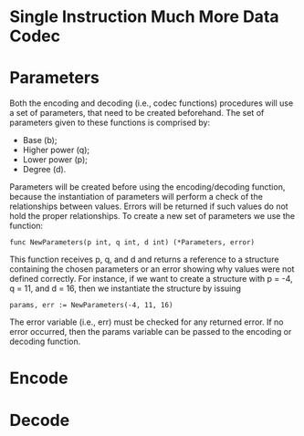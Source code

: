 # Single Instruction Much More Data Codec

# Parameters

Both the encoding and decoding (i.e., codec functions) procedures will use a set of parameters, that need to be created beforehand. The set of parameters given to these functions is comprised by:

- Base (b);
- Higher power (q);
- Lower power (p);
- Degree (d).

Parameters will be created before using the encoding/decoding function, because the instantiation of parameters will perform a check of the relationships between values. Errors will be returned if such values do not hold the proper relationships. To create a new set of parameters we use the function:

`func NewParameters(p int, q int, d int) (*Parameters, error)`

This function receives p, q, and d and returns a reference to a structure containing the chosen parameters or an error showing why values were not defined correctly. For instance, if we want to create a structure with p = -4, q = 11, and d = 16, then we instantiate the structure by issuing

`params, err := NewParameters(-4, 11, 16)`

The error variable (i.e., err) must be checked for any returned error. If no error occurred, then the params variable can be passed to the encoding or decoding function.

# Encode

# Decode
